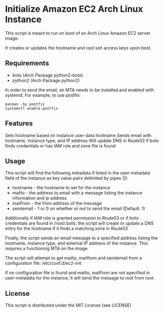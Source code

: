 
# Initialize Amazon EC2 Arch Linux Instance

This script is meant to run on boot of an Arch Linux Amazon EC2 server image.

It creates or updates the hostname and root ssh access keys upon boot.

## Requirements

* boto (Arch Package python2-boto)
* python2 (Arch Package python2)

In order to send the email, an MTA needs to be installed and enabled with systemd. For example, to use postfix:

    pacman -Sy postfix
    systemctl enable postfix

## Features

Sets hostname based on instance user-data hostname
Sends email with hostname, instance type, and IP address
Will update DNS in Route53 if boto finds credentials or has IAM role and zone file is found

## Usage

This script will find the following metadata if listed in the user-metadata
field of the instance as key value pairs delimited by pipes (|):

* hostname - the hostname to set for the instance
* mailto - the address to email with a message listing the instance information and ip address
* mailfrom - the from address of the message
* sendemail - 1 or 0 on whether or not to send the email (Default: 1)

Additionally if IAM role is granted permission to Route53 or
if boto credentials are found in /root/.boto, the script will
create or update a DNS entry for the hostname if it finds a matching zone
in Route53

Finally, the script sends an email message to a specified address listing the
hostname, instance type, and external IP address of the instance. This requires
a functioning MTA on the image.

The script will attempt to get mailto, mailfrom and sendemail from a configuration file: /etc/conf.d/ec2-init

If no configuration file is found and mailto, mailfrom are not specified in user-metadata for the instance,
it will send the message to root from root.

## License

This script is distributed under the MIT License (see LICENSE)
